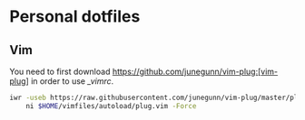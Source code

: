 # Personal dotfiles

## Vim

You need to first download https://github.com/junegunn/vim-plug:[vim-plug] in order to use *_vimrc*.

```sh
iwr -useb https://raw.githubusercontent.com/junegunn/vim-plug/master/plug.vim |`
    ni $HOME/vimfiles/autoload/plug.vim -Force
```
